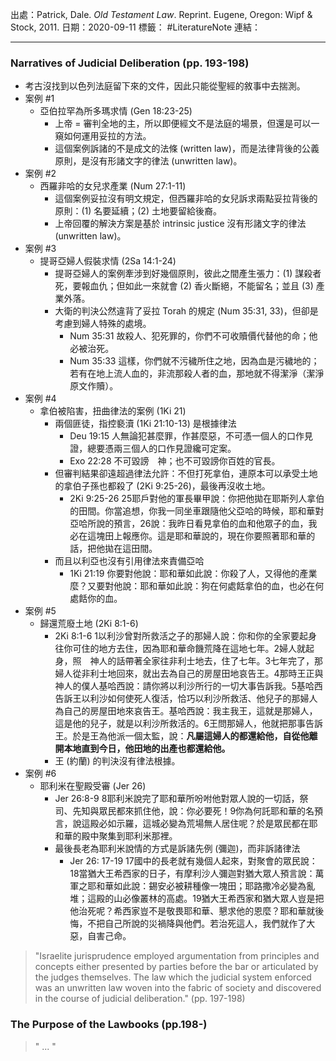 出處：Patrick, Dale. *Old Testament Law*. Reprint. Eugene, Oregon: Wipf & Stock, 2011.
日期：2020-09-11
標籤： #LiteratureNote 
連結：

---
### Narratives of Judicial Deliberation (pp. 193-198)
- 考古沒找到以色列法庭留下來的文件，因此只能從聖經的敘事中去揣測。
- 案例 #1
	- 亞伯拉罕為所多瑪求情 (Gen 18:23-25)
		- 上帝 = 審判全地的主，所以即便經文不是法庭的場景，但還是可以一窺如何運用妥拉的方法。
		- 這個案例訴諸的不是成文的法條 (written law)，而是法律背後的公義原則，是沒有形諸文字的律法 (unwritten law)。
- 案例 #2
	- 西羅非哈的女兒求產業 (Num 27:1-11)
		- 這個案例妥拉沒有明文規定，但西羅非哈的女兒訴求兩點妥拉背後的原則：(1) 名要延續；(2) 土地要留給後裔。
		- 上帝回覆的解決方案是基於 intrinsic justice 沒有形諸文字的律法 (unwritten law)。
- 案例 #3
	- 提哥亞婦人假裝求情 (2Sa  14:1-24)
		- 提哥亞婦人的案例牽涉到好幾個原則，彼此之間產生張力：(1) 謀殺者死，要報血仇；但如此一來就會 (2) 香火斷絕，不能留名；並且 (3) 產業外落。
		- 大衛的判決公然違背了妥拉 Torah 的規定 (Num 35:31, 33)，但卻是考慮到婦人特殊的處境。
			- Num 35:31 故殺人、犯死罪的，你們不可收贖價代替他的命；他必被治死。
			- Num 35:33 這樣，你們就不污穢所住之地，因為血是污穢地的；若有在地上流人血的，非流那殺人者的血，那地就不得潔淨（潔淨原文作贖）。
- 案例 #4
	- 拿伯被陷害，扭曲律法的案例 (1Ki 21)
		- 兩個匪徒，指控褻瀆 (1Ki 21:10-13) 是根據律法 
			- Deu 19:15 人無論犯甚麼罪，作甚麼惡，不可憑一個人的口作見證，總要憑兩三個人的口作見證纔可定案。
			- Exo 22:28 不可毀謗　神；也不可毀謗你百姓的官長。
		- 但審判結果卻遠超過律法允許：不但打死拿伯，連原本可以承受土地的拿伯子孫也都殺了 (2Ki 9:25-26)，最後再沒收土地。
			- 2Ki 9:25-26 25耶戶對他的軍長畢甲說：你把他拋在耶斯列人拿伯的田間。你當追想，你我一同坐車跟隨他父亞哈的時候，耶和華對亞哈所說的預言，26說：我昨日看見拿伯的血和他眾子的血，我必在這塊田上報應你。這是耶和華說的，現在你要照著耶和華的話，把他拋在這田間。
		- 而且以利亞也沒有引用律法來責備亞哈
			- 1Ki 21:19 你要對他說：耶和華如此說：你殺了人，又得他的產業麼？又要對他說：耶和華如此說：狗在何處餂拿伯的血，也必在何處餂你的血。
- 案例 #5
	- 歸還荒廢土地 (2Ki 8:1-6)
		- 2Ki 8:1-6 1以利沙曾對所救活之子的那婦人說：你和你的全家要起身往你可住的地方去住，因為耶和華命饑荒降在這地七年。2婦人就起身，照　神人的話帶著全家往非利士地去，住了七年。3七年完了，那婦人從非利士地回來，就出去為自己的房屋田地哀告王。4那時王正與　神人的僕人基哈西說：請你將以利沙所行的一切大事告訴我。5基哈西告訴王以利沙如何使死人復活，恰巧以利沙所救活、他兒子的那婦人為自己的房屋田地來哀告王。基哈西說：我主我王，這就是那婦人，這是他的兒子，就是以利沙所救活的。6王問那婦人，他就把那事告訴王。於是王為他派一個太監，說：**凡屬這婦人的都還給他，自從他離開本地直到今日，他田地的出產也都還給他。**
		- 王 (約蘭) 的判決沒有律法根據。
- 案例 #6
	- 耶利米在聖殿受審 (Jer 26)
		- Jer 26:8-9 8耶利米說完了耶和華所吩咐他對眾人說的一切話，祭司、先知與眾民都來抓住他，說：你必要死！9你為何託耶和華的名預言，說這殿必如示羅，這城必變為荒場無人居住呢？於是眾民都在耶和華的殿中聚集到耶利米那裡。
		- 最後長老為耶利米說情的方式是訴諸先例 (彌迦)，而非訴諸律法
			- Jer 26: 17-19 17國中的長老就有幾個人起來，對聚會的眾民說：18當猶大王希西家的日子，有摩利沙人彌迦對猶大眾人預言說：萬軍之耶和華如此說：錫安必被耕種像一塊田；耶路撒冷必變為亂堆；這殿的山必像叢林的高處。19猶大王希西家和猶大眾人豈是把他治死呢？希西家豈不是敬畏耶和華、懇求他的恩麼？耶和華就後悔，不把自己所說的災禍降與他們。若治死這人，我們就作了大惡，自害己命。
		
> "Israelite jurisprudence employed argumentation from principles and concepts either presented by parties before the bar or articulated by the judges themselves. The law which the judicial system enforced was an unwritten law woven into the fabric of society and discovered in the course of judicial deliberation."  (pp. 197-198)

### The Purpose of the Lawbooks (pp.198-)
> " ... "
